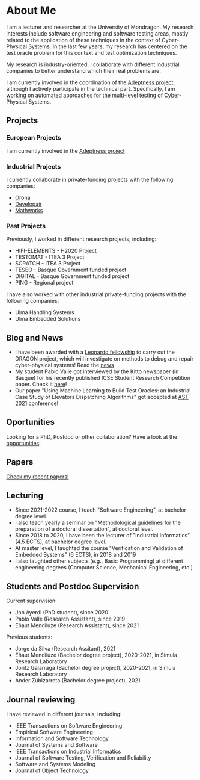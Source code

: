 # About Me

I am a lecturer and researcher at the University of Mondragon. My research interests include software engineering and software testing areas, mostly related to the application of these techniques in the context of Cyber-Physical Systems. In the last few years, my research has centered on the test oracle problem for this context and test optimization techniques.

My research is industry-oriented. I collaborate with different industrial companies to better understand which their real problems are.

I am currently involved in the coordination of the [Adeptness project](https://www.adeptness.eu/), although I actively participate in the technical part. Specifically, I am working on automated approaches for the multi-level testing of Cyber-Physical Systems.

## Projects

### European Projects

I am currently involved in the [Adeptness project](https://www.adeptness.eu/)

### Industrial Projects

I currently collaborate in private-funding projects with the following companies:
* [Orona](https://www.orona.co.uk/en-gb)
* [Developair](https://www.developair.tech/es/)
* [Mathworks](https://mathworks.com/)


### Past Projects

Previously, I worked in different research projects, including:
* HIFI-ELEMENTS - H2020 Project
* TESTOMAT - ITEA 3 Project
* SCRATCH - ITEA 3 Project
* TESEO - Basque Government funded project
* DIGITAL - Basque Government funded project
* PING - Regional project

I have also worked with other industrial private-funding projects with the following companies:
* Ulma Handling Systems
* Ulma Embedded Solutions



## Blog and News 

* I have been awarded with a [Leonardo fellowship](https://www.redleonardo.es/becas/becas-leonardo-investigadores-creadores-culturales-2021/) to carry out the DRAGON project, which will investigate on methods to debug and repair cyber-physical systems! Read the [news](https://www.redleonardo.es/noticias/adjudicadas-58-becas-leonardo-a-investigadores-y-creadores-culturales-en-9-areas-de-la-ciencia-y-la-cultura/#tecnologias-informacion-comunicacion)
* My student Pablo Valle got interviewed by the Kitto newspaper (in Basque) for his recently published ICSE Student Research Competition paper. Check it [here](/blog/pabloInterview.html)!
* Our paper "Using Machine Learning to Build Test Oracles: an Industrial Case Study of Elevators Dispatching Algorithms" got accepted at [AST 2021](https://conf.researchr.org/home/ast-2021#About) conference!

## Oportunities

Looking for a PhD, Postdoc or other collaboration? Have a look at the [opportunities](opportunities.html)!

## Papers

[Check my recent papers!](papers.html)



## Lecturing

* Since 2021-2022 course, I teach "Software Engineering", at bachelor degree level.
* I also teach yearly a seminar on "Methodological guidelines for the preparation of a doctoral dissertation", at doctoral level.
* Since 2018 to 2020, I have been the lecturer of "Industrial Informatics" (4.5 ECTS), at bachelor degree level.
* At master level, I taughted the course "Verification and Validation of Embedded Systems" (6 ECTS), in 2018 and 2019 
* I also taughted other subjects (e.g., Basic Programming) at different engineering degrees (Computer Science, Mechanical Engineering, etc.)

## Students and Postdoc Supervision

Current supervision:
* Jon Ayerdi (PhD student), since 2020
* Pablo Valle (Research Assistant), since 2019
* Eñaut Mendiluze (Research Assistant), since 2021

Previous students:
* Jorge da Silva (Research Assitant), 2021
* Eñaut Mendiluze (Bachelor degree project), 2020-2021, in Simula Research Laboratory
* Joritz Galarraga (Bachelor degree project), 2020-2021, in Simula Research Laboratory
* Ander Zubizarreta (Bachelor degree project), 2021



## Journal reviewing

I have reviewed in different journals, including:

* IEEE Transactions on Software Engineering
* Empirical Software Engineering
* Information and Software Technology
* Journal of Systems and Software
* IEEE Transactions on Industrial Informatics
* Journal of Software Testing, Verification and Reliability
* Software and Systems Modeling
* Journal of Object Technology




